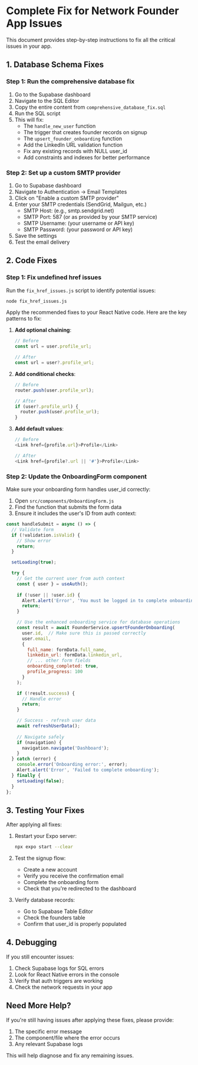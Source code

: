 # Complete Fix for Network Founder App Issues

This document provides step-by-step instructions to fix all the critical issues in your app.

## 1. Database Schema Fixes

### Step 1: Run the comprehensive database fix

1. Go to the Supabase dashboard
2. Navigate to the SQL Editor
3. Copy the entire content from `comprehensive_database_fix.sql`
4. Run the SQL script
5. This will fix:
   - The `handle_new_user` function
   - The trigger that creates founder records on signup
   - The `upsert_founder_onboarding` function
   - Add the LinkedIn URL validation function
   - Fix any existing records with NULL user_id
   - Add constraints and indexes for better performance

### Step 2: Set up a custom SMTP provider

1. Go to Supabase dashboard
2. Navigate to Authentication → Email Templates
3. Click on "Enable a custom SMTP provider"
4. Enter your SMTP credentials (SendGrid, Mailgun, etc.)
   - SMTP Host: (e.g., smtp.sendgrid.net)
   - SMTP Port: 587 (or as provided by your SMTP service)
   - SMTP Username: (your username or API key)
   - SMTP Password: (your password or API key)
5. Save the settings
6. Test the email delivery

## 2. Code Fixes

### Step 1: Fix undefined href issues

Run the `fix_href_issues.js` script to identify potential issues:

```bash
node fix_href_issues.js
```

Apply the recommended fixes to your React Native code. Here are the key patterns to fix:

1. **Add optional chaining**:
   ```javascript
   // Before
   const url = user.profile_url;
   
   // After
   const url = user?.profile_url;
   ```

2. **Add conditional checks**:
   ```javascript
   // Before
   router.push(user.profile_url);
   
   // After
   if (user?.profile_url) {
     router.push(user.profile_url);
   }
   ```

3. **Add default values**:
   ```javascript
   // Before
   <Link href={profile.url}>Profile</Link>
   
   // After
   <Link href={profile?.url || '#'}>Profile</Link>
   ```

### Step 2: Update the OnboardingForm component

Make sure your onboarding form handles user_id correctly:

1. Open `src/components/OnboardingForm.js`
2. Find the function that submits the form data
3. Ensure it includes the user's ID from auth context:

```javascript
const handleSubmit = async () => {
  // Validate form
  if (!validation.isValid) {
    // Show error
    return;
  }

  setLoading(true);

  try {
    // Get the current user from auth context
    const { user } = useAuth();
    
    if (!user || !user.id) {
      Alert.alert('Error', 'You must be logged in to complete onboarding');
      return;
    }

    // Use the enhanced onboarding service for database operations
    const result = await FounderService.upsertFounderOnboarding(
      user.id,  // Make sure this is passed correctly
      user.email,
      {
        full_name: formData.full_name,
        linkedin_url: formData.linkedin_url,
        // ... other form fields
        onboarding_completed: true,
        profile_progress: 100
      }
    );

    if (!result.success) {
      // Handle error
      return;
    }

    // Success - refresh user data
    await refreshUserData();
    
    // Navigate safely
    if (navigation) {
      navigation.navigate('Dashboard');
    }
  } catch (error) {
    console.error('Onboarding error:', error);
    Alert.alert('Error', 'Failed to complete onboarding');
  } finally {
    setLoading(false);
  }
};
```

## 3. Testing Your Fixes

After applying all fixes:

1. Restart your Expo server:
   ```bash
   npx expo start --clear
   ```

2. Test the signup flow:
   - Create a new account
   - Verify you receive the confirmation email
   - Complete the onboarding form
   - Check that you're redirected to the dashboard

3. Verify database records:
   - Go to Supabase Table Editor
   - Check the founders table
   - Confirm that user_id is properly populated

## 4. Debugging

If you still encounter issues:

1. Check Supabase logs for SQL errors
2. Look for React Native errors in the console
3. Verify that auth triggers are working
4. Check the network requests in your app

## Need More Help?

If you're still having issues after applying these fixes, please provide:

1. The specific error message
2. The component/file where the error occurs
3. Any relevant Supabase logs

This will help diagnose and fix any remaining issues.
